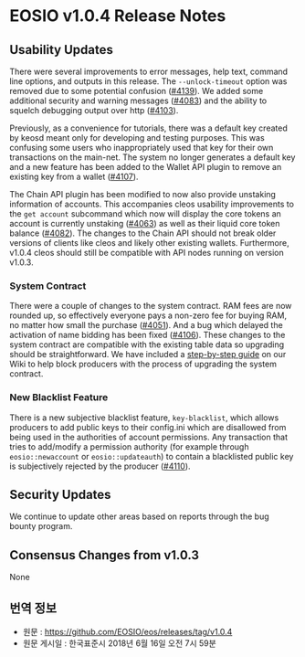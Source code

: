 # EOSIO v1.0.4 Release Notes

## Usability Updates

There were several improvements to error messages, help text, command line options, and outputs in this release. The `--unlock-timeout` option was removed due to some potential confusion ([#4139](https://github.com/EOSIO/eos/pull/4139)). We added some additional security and warning messages ([#4083](https://github.com/EOSIO/eos/pull/4083)) and the ability to squelch debugging output over http ([#4103](https://github.com/EOSIO/eos/pull/4103)).

Previously, as a convenience for tutorials, there was a default key created by keosd meant only for developing and testing purposes. This was confusing some users who inappropriately used that key for their own transactions on the main-net. The system no longer generates a default key and a new feature has been added to the Wallet API plugin to remove an existing key from a wallet ([#4107](https://github.com/EOSIO/eos/pull/4107)).

The Chain API plugin has been modified to now also provide unstaking information of accounts. This accompanies cleos usability improvements to the `get account` subcommand which now will display the core tokens an account is currently unstaking ([#4063](https://github.com/EOSIO/eos/pull/4063)) as well as their liquid core token balance ([#4082](https://github.com/EOSIO/eos/pull/4082)). The changes to the Chain API should not break older versions of clients like cleos and likely other existing wallets. Furthermore, v1.0.4 cleos should still be compatible with API nodes running on version v1.0.3.

### System Contract
There were a couple of changes to the system contract. RAM fees are now rounded up, so effectively everyone pays a non-zero fee for buying RAM, no matter how small the purchase ([#4051](https://github.com/EOSIO/eos/issues/4051)). And a bug which delayed the activation of name bidding has been fixed ([#4106](https://github.com/EOSIO/eos/pull/4106)). These changes to the system contract are compatible with the existing table data so upgrading should be straightforward. We have included a [step-by-step guide](https://github.com/EOSIO/eos/wiki/Upgrading-the-system-contract) on our Wiki to help block producers with the process of upgrading the system contract.

### New Blacklist Feature
There is a new subjective blacklist feature, `key-blacklist`, which allows producers to add public keys to their config.ini which are disallowed from being used in the authorities of account permissions. Any transaction that tries to add/modify a permission authority (for example through `eosio::newaccount` or `eosio::updateauth`) to contain a blacklisted public key is subjectively rejected by the producer ([#4110](https://github.com/EOSIO/eos/pull/4110)).

## Security Updates

We continue to update other areas based on reports through the bug bounty program.
## Consensus Changes from v1.0.3

None

## 번역 정보

* 원문 : https://github.com/EOSIO/eos/releases/tag/v1.0.4
* 원문 게시일 : 한국표준시 2018년 6월 16일 오전 7시 59분
